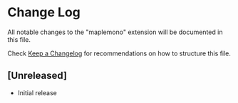 # Change Log

All notable changes to the "maplemono" extension will be documented in this file.

Check [Keep a Changelog](http://keepachangelog.com/) for recommendations on how to structure this file.

## [Unreleased]

- Initial release